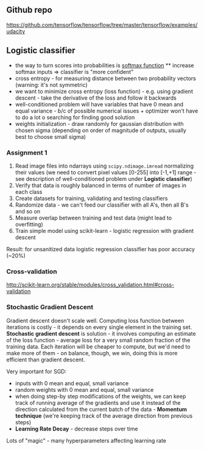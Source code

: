 ## Github repo
https://github.com/tensorflow/tensorflow/tree/master/tensorflow/examples/udacity

## Logistic classifier
* the way to turn scores into probabilities is [softmax function](https://en.wikipedia.org/wiki/Softmax_function)
** increase softmax inputs => classifier is "more confident"
* cross entropy - for measuring distance between two probability vectors (warning: it's not symmetric)
* we want to minimize cross entropy (loss function) - e.g. using gradient descent - take the derivative of the loss and follow it backwards
* well-conditioned problem will have variables that have 0 mean and equal variance - b/c of possible numerical issues + optimizer won't have to do a lot o searching for finding good solution
* weights initialization - draw randomly for gaussian distribution with chosen sigma (depending on order of magnitude of outputs, usually best to choose small sigma)

### Assignment 1
1. Read image files into ndarrays using `scipy.ndimage.imread` normalizing their values (we need to convert pixel values [0-255] into [-1,+1] range - see description of well-conditioned problem under **Logistic classifier**)
1. Verify that data is roughly balanced in terms of number of images in each class
1. Create datasets for training, validating and testing classifiers
1. Randomize data - we can't feed our classifier with all A's, then all B's and so on
1. Measure overlap between training and test data (might lead to overfitting)
1. Train simple model using scikit-learn - logistic regression with gradient descent


Result: for unsanitized data logistic regression classifier has poor accuracy (~20%)

### Cross-validation
http://scikit-learn.org/stable/modules/cross_validation.html#cross-validation

### Stochastic Gradient Descent
Gradient descent doesn't scale well. Computing loss function between iterations is costly - it depends on every single element in the training set. **Stochastic gradient descent** is solution - it involves computing an estimate of the loss function - average loss for a very small random fraction of the training data. Each iteration will be cheaper to compute, but we'd need to make more of them - on balance, though, we win, doing this is more efficient than gradient descent.

Very important for SGD:
* inputs with 0 mean and equal, small variance
* random weights with 0 mean and equal, small variance
* when doing step-by step modifications of the weights, we can keep track of running average of the gradients and use it instead of the direction calculated from the current batch of the data - **Momentum technique** (we're keeping track of the average direction from previous steps)
* **Learning Rate Decay** - decrease steps over time

Lots of "magic" - many hyperparameters affecting learning rate
